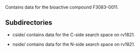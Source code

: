 Contains data for the bioactive compound F3083-0011.

## Subdirectories

- cside/ contains data for the C-side search space on rv1821.

- nside/ contains data for the N-side search space on rv1821.

